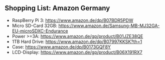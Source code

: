 ## Shopping List: Amazon Germany

* RaspBerry Pi 3: https://www.amazon.de/dp/B07BDR5PDW
* Micro SD-Card 32GB: https://www.amazon.de/Samsung-MB-MJ32GA-EU-microSDXC-Endurance
* Power >=3A: https://www.amazon.de/gp/product/B01JZE38QE
* 1TB Hard Drive: https://www.amazon.de/dp/B07997KKSK?th=1
* Case: https://www.amazon.de/dp/B0173GQF8Y
* LCD-Display: https://www.amazon.de/gp/product/B06X191RX7